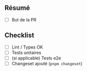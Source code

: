 ## Résumé
- [ ] But de la PR

## Checklist
- [ ] Lint / Types OK
- [ ] Tests unitaires
- [ ] (si applicable) Tests e2e
- [ ] Changeset ajouté (`pnpm changeset`)

